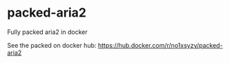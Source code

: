 # packed-aria2
Fully packed aria2 in docker

See the packed on docker hub:
<https://hub.docker.com/r/no1xsyzy/packed-aria2>
